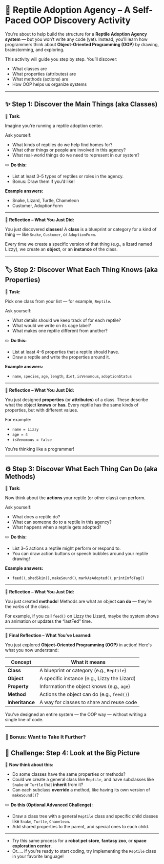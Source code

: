 # 🐍 Reptile Adoption Agency – A Self-Paced OOP Discovery Activity

You're about to help build the structure for a **Reptile Adoption Agency system** — but you won’t write any code (yet). Instead, you'll learn how programmers think about **Object-Oriented Programming (OOP)** by drawing, brainstorming, and exploring.

This activity will guide you step by step. You’ll discover:

* What classes are
* What properties (attributes) are
* What methods (actions) are
* How OOP helps us organize systems

---

## ✨ Step 1: Discover the Main Things (aka Classes)

🧩 **Task:**

Imagine you're running a reptile adoption center.

Ask yourself:

* What kinds of reptiles do we help find homes for?
* What other things or people are involved in this agency?
* What real-world things do we need to represent in our system?

✏️ **Do this:**

* List at least 3–5 types of reptiles or roles in the agency.
* Bonus: Draw them if you’d like!

**Example answers:**

* Snake, Lizard, Turtle, Chameleon
* Customer, AdoptionForm

---

📘 **Reflection – What You Just Did:**

You just discovered **classes**!
A **class** is a blueprint or category for a kind of thing — like `Snake`, `Customer`, or `AdoptionForm`.

Every time we create a specific version of that thing (e.g., a lizard named Lizzy), we create an **object**, or an **instance** of the class.

---

## 🏷️ Step 2: Discover What Each Thing Knows (aka Properties)

🧩 **Task:**

Pick one class from your list — for example, `Reptile`.

Ask yourself:

* What details should we keep track of for each reptile?
* What would we write on its cage label?
* What makes one reptile different from another?

✏️ **Do this:**

* List at least 4–6 properties that a reptile should have.
* Draw a reptile and write the properties around it.

**Example answers:**

* `name`, `species`, `age`, `length`, `diet`, `isVenomous`, `adoptionStatus`

---

📘 **Reflection – What You Just Did:**

You just designed **properties** (or **attributes**) of a class.
These describe what the object **knows** or **has**. Every reptile has the same kinds of properties, but with different values.

For example:

* `name = Lizzy`
* `age = 4`
* `isVenomous = false`

You’re thinking like a programmer!

---

## ⚙️ Step 3: Discover What Each Thing Can Do (aka Methods)

🧩 **Task:**

Now think about the **actions** your reptile (or other class) can perform.

Ask yourself:

* What does a reptile do?
* What can someone do *to* a reptile in this agency?
* What happens when a reptile gets adopted?

✏️ **Do this:**

* List 3–5 actions a reptile might perform or respond to.
* You can draw action buttons or speech bubbles around your reptile drawing!

**Example answers:**

* `feed()`, `shedSkin()`, `makeSound()`, `markAsAdopted()`, `printInfoTag()`

---

📘 **Reflection – What You Just Did:**

You just created **methods**!
Methods are what an object **can do** — they’re the *verbs* of the class.

For example, if you call `feed()` on Lizzy the Lizard, maybe the system shows an animation or updates the “lastFed” time.

---

📘 **Final Reflection – What You’ve Learned:**

You just explored **Object-Oriented Programming (OOP)** in action!
Here's what you now understand:

| Concept         | What it means                                |
| --------------- | -------------------------------------------- |
| **Class**       | A blueprint or category (e.g., `Reptile`)    |
| **Object**      | A specific instance (e.g., Lizzy the Lizard) |
| **Property**    | Information the object knows (e.g., `age`)   |
| **Method**      | Actions the object can do (e.g., `feed()`)   |
| **Inheritance** | A way for classes to share and reuse code    |

You’ve designed an entire system — the OOP way — without writing a single line of code.

---

### 🎉 Bonus: Want to Take It Further?

## 🧠 Challenge: Step 4: Look at the Big Picture

🎯 **Now think about this:**

* Do some classes have the same properties or methods?
* Could we create a general class like `Reptile`, and have subclasses like `Snake` or `Turtle` that **inherit** from it?
* Can each subclass **override** a method, like having its own version of `makeSound()`?

✏️ **Do this (Optional Advanced Challenge):**

* Draw a class tree with a general `Reptile` class and specific child classes like `Snake`, `Turtle`, `Chameleon`.
* Add shared properties to the parent, and special ones to each child.

---

* Try this same process for a **robot pet store**, **fantasy zoo**, or **space exploration center**.
* Or..... if you're ready to start coding, try implementing the `Reptile` class in your favorite language!


